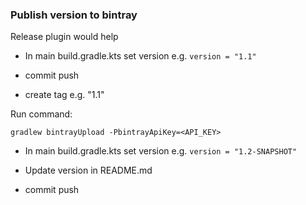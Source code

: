 ### Publish version to bintray
Release plugin would help

- In main build.gradle.kts set version e.g. 
`version = "1.1"`

- commit push
- create tag e.g. "1.1"

Run command:

`gradlew bintrayUpload -PbintrayApiKey=<API_KEY>`


- In main build.gradle.kts set version e.g. 
`version = "1.2-SNAPSHOT"`

- Update version in README.md

- commit push